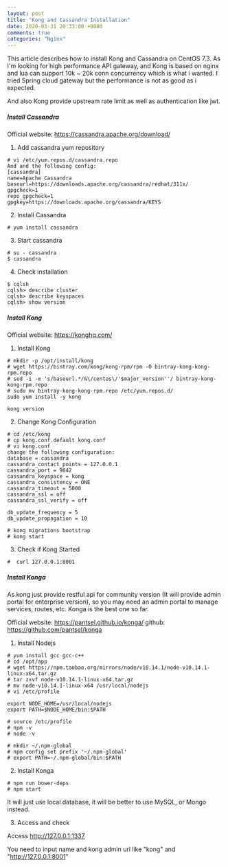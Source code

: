 ```yaml
---
layout: post
title: "Kong and Cassandra Installation"
date: 2020-03-31 20:33:00 +0800
comments: true
categories: "Nginx"
---
```


This article describes how to install Kong and Cassandra on CentOS 7.3. As I'm looking for high performance API gateway, and Kong is based on
nginx and lua can support 10k ~ 20k conn concurrency which is what i wanted. I tried Spring cloud gateway but the performance is not as good 
as i expected.

And also Kong provide upstream rate limit as well as authentication like jwt.

##### Install Cassandra

Official website: https://cassandra.apache.org/download/

1. Add cassandra yum repository
```
# vi /etc/yum.repos.d/cassandra.repo
And and the following config:
[cassandra]
name=Apache Cassandra
baseurl=https://downloads.apache.org/cassandra/redhat/311x/
gpgcheck=1
repo_gpgcheck=1
gpgkey=https://downloads.apache.org/cassandra/KEYS
```

2. Install Cassandra
```
# yum install cassandra
```

3. Start cassandra
```
# su - cassandra
$ cassandra
```

4. Check installation
```
$ cqlsh
cqlsh> describe cluster
cqlsh> describe keyspaces
cqlsh> show version
```

##### Install Kong

Official website: https://konghq.com/

1. Install Kong
```
# mkdir -p /opt/install/kong
# wget https://bintray.com/kong/kong-rpm/rpm -O bintray-kong-kong-rpm.repo
# sed -i -e 's/baseurl.*/&\/centos\/'$major_version''/ bintray-kong-kong-rpm.repo
# sudo mv bintray-kong-kong-rpm.repo /etc/yum.repos.d/
sudo yum install -y kong

kong version
```

2. Change Kong Configuration
```
# cd /etc/kong
# cp kong.conf.default kong.conf
# vi kong.conf
change the following configuration:
database = cassandra
cassandra_contact_points = 127.0.0.1
cassandra_port = 9042
cassandra_keyspace = kong
cassandra_consistency = ONE
cassandra_timeout = 5000
cassandra_ssl = off
cassandra_ssl_verify = off

db_update_frequency = 5
db_update_propagation = 10

# kong migrations bootstrap
# kong start
```

3. Check if Kong Started
```
#  curl 127.0.0.1:8001
```

##### Install Konga

As kong just provide restful api for community version (It will provide admin portal for enterprise version), so you may need 
an admin portal to manage services, routes, etc. Konga is the best one so far.

Official website: https://pantsel.github.io/konga/
github: https://github.com/pantsel/konga

1. Install Nodejs

```
# yum install gcc gcc-c++
# cd /opt/app
# wget https://npm.taobao.org/mirrors/node/v10.14.1/node-v10.14.1-linux-x64.tar.gz
# tar zxvf node-v10.14.1-linux-x64.tar.gz
# mv node-v10.14.1-linux-x64 /usr/local/nodejs
# vi /etc/profile

export NODE_HOME=/usr/local/nodejs  
export PATH=$NODE_HOME/bin:$PATH

# source /etc/profile
# npm -v
# node -v

# mkdir ~/.npm-global
# npm config set prefix '~/.npm-global'
# export PATH=~/.npm-global/bin:$PATH
```

2. Install Konga

```
# npm run bower-deps
# npm start
```

It will just use local database, it will be better to use MySQL, or Mongo instead.

3. Access and check

Access http://127.0.0.1:1337

You need to input name and kong admin url like "kong" and "http://127.0.0.1:8001"




 


